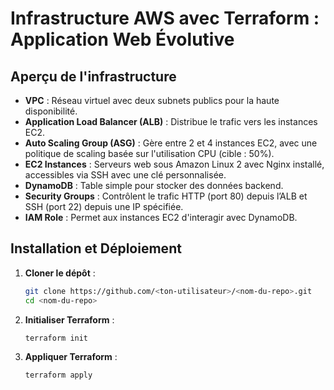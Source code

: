 # Infrastructure AWS avec Terraform : Application Web Évolutive

## Aperçu de l'infrastructure

- **VPC** : Réseau virtuel avec deux subnets publics pour la haute disponibilité.
- **Application Load Balancer (ALB)** : Distribue le trafic vers les instances EC2.
- **Auto Scaling Group (ASG)** : Gère entre 2 et 4 instances EC2, avec une politique de scaling basée sur l'utilisation CPU (cible : 50%).
- **EC2 Instances** : Serveurs web sous Amazon Linux 2 avec Nginx installé, accessibles via SSH avec une clé personnalisée.
- **DynamoDB** : Table simple pour stocker des données backend.
- **Security Groups** : Contrôlent le trafic HTTP (port 80) depuis l’ALB et SSH (port 22) depuis une IP spécifiée.
- **IAM Role** : Permet aux instances EC2 d'interagir avec DynamoDB.

## Installation et Déploiement

1. **Cloner le dépôt** :
   ```bash
   git clone https://github.com/<ton-utilisateur>/<nom-du-repo>.git
   cd <nom-du-repo>
2. **Initialiser Terraform** :
    ```bash
    terraform init

3. **Appliquer Terraform** :
     ```bash
    terraform apply
